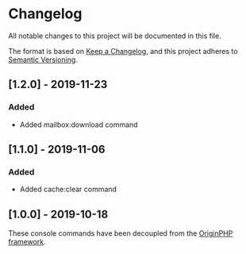 # Changelog

All notable changes to this project will be documented in this file.

The format is based on [Keep a Changelog](https://keepachangelog.com/en/1.0.0/),
and this project adheres to [Semantic Versioning](https://semver.org/spec/v2.0.0.html).


## [1.2.0] - 2019-11-23

### Added
- Added mailbox:download command

## [1.1.0] - 2019-11-06

### Added
- Added cache:clear command

## [1.0.0] - 2019-10-18

These console commands have been decoupled from the [OriginPHP framework](https://www.originphp.com/).